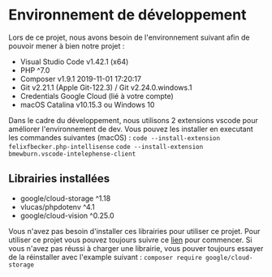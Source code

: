 # Environnement de développement
Lors de ce projet, nous avons besoin de l'environnement suivant afin de pouvoir mener à bien notre projet :

- Visual Studio Code v1.42.1 (x64)
- PHP ^7.0
- Composer v1.9.1 2019-11-01 17:20:17
- Git v2.21.1 (Apple Git-122.3) / Git v2.24.0.windows.1
- Credentials Google Cloud (lié à votre compte)
- macOS Catalina v10.15.3 ou Windows 10

Dans le cadre du développement, nous utilisons 2 extensions vscode pour améliorer l'environnement de dev. Vous pouvez les installer en executant les commandes suivantes (macOS) :
`code --install-extension felixfbecker.php-intellisense`
`code --install-extension bmewburn.vscode-intelephense-client`

## Librairies installées
- google/cloud-storage ^1.18
- vlucas/phpdotenv ^4.1
- google/cloud-vision ^0.25.0

Vous n'avez pas besoin d'installer ces librairies pour utiliser ce projet. Pour utiliser ce projet vous pouvez toujours suivre ce [lien](../README.md) pour commencer. Si vous n'avez pas réussi à charger une librairie, vous pouver toujours essayer de la réinstaller avec l'example suivant : `composer require google/cloud-storage`